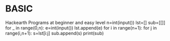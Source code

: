 # BASIC
Hackearth Programs at beginner and easy level
n=int(input())
lst=[]
sub=[[]]
for _ in range(0,n):
    e=int(input())
    lst.append(e)
for i in range(n+1):
    for j in range(i,n+1):
        s=lst[i:j]
        sub.append(s)
print(sub)
    
